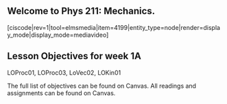## Welcome to Phys 211: Mechanics.

[ciscode|rev=1|tool=elmsmedia|item=4199|entity_type=node|render=display_mode|display_mode=mediavideo]

## Lesson Objectives for week 1A

LOProc01, LOProc03, LoVec02, LOKin01

The full list of objectives can be found on Canvas. All readings and assignments can be found on Canvas.




